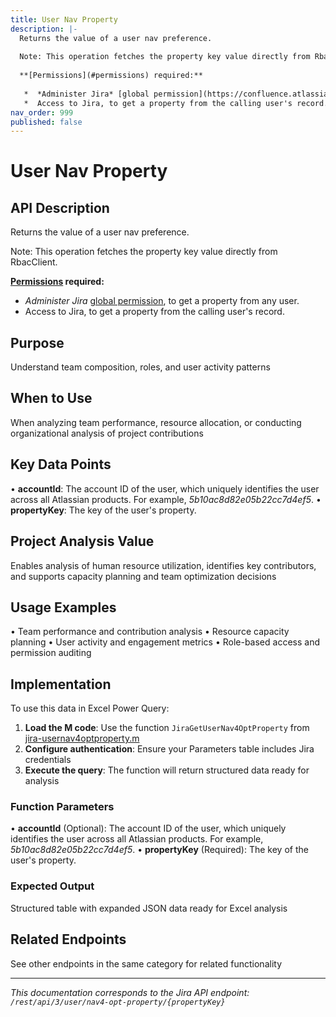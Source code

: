 ```yaml
---
title: User Nav Property
description: |-
  Returns the value of a user nav preference.
  
  Note: This operation fetches the property key value directly from RbacClient.
  
  **[Permissions](#permissions) required:**
  
   *  *Administer Jira* [global permission](https://confluence.atlassian.com/x/x4dKLg), to get a property from any user.
   *  Access to Jira, to get a property from the calling user's record.
nav_order: 999
published: false
---
```


# User Nav Property

## API Description
Returns the value of a user nav preference.

Note: This operation fetches the property key value directly from RbacClient.

**[Permissions](#permissions) required:**

 *  *Administer Jira* [global permission](https://confluence.atlassian.com/x/x4dKLg), to get a property from any user.
 *  Access to Jira, to get a property from the calling user's record.

## Purpose
Understand team composition, roles, and user activity patterns

## When to Use
When analyzing team performance, resource allocation, or conducting organizational analysis of project contributions

## Key Data Points
• **accountId**: The account ID of the user, which uniquely identifies the user across all Atlassian products. For example, *5b10ac8d82e05b22cc7d4ef5*.
• **propertyKey**: The key of the user's property.

## Project Analysis Value
Enables analysis of human resource utilization, identifies key contributors, and supports capacity planning and team optimization decisions

## Usage Examples
• Team performance and contribution analysis
• Resource capacity planning
• User activity and engagement metrics
• Role-based access and permission auditing

## Implementation
To use this data in Excel Power Query:

1. **Load the M code**: Use the function `JiraGetUserNav4OptProperty` from [jira-usernav4optproperty.m](../assets/jira-usernav4optproperty.m)
2. **Configure authentication**: Ensure your Parameters table includes Jira credentials
3. **Execute the query**: The function will return structured data ready for analysis

### Function Parameters
• **accountId** (Optional): The account ID of the user, which uniquely identifies the user across all Atlassian products. For example, *5b10ac8d82e05b22cc7d4ef5*.
• **propertyKey** (Required): The key of the user's property.

### Expected Output
Structured table with expanded JSON data ready for Excel analysis

## Related Endpoints
See other endpoints in the same category for related functionality

---
*This documentation corresponds to the Jira API endpoint: `/rest/api/3/user/nav4-opt-property/{propertyKey}`*
